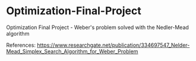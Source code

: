 # Optimization-Final-Project
Optimization Final Project - Weber's problem solved with the Nedler-Mead algorithm

References:
https://www.researchgate.net/publication/334697547_Nelder-Mead_Simplex_Search_Algorithm_for_Weber_Problem

